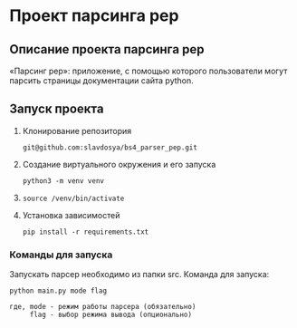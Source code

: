 # Проект парсинга pep

## Описание проекта парсинга pep

«Парсинг pep»: приложение, с помощью которого пользователи могут парсить страницы документации сайта python.

## Запуск проекта
1. Клонирование репозитория
   ```
   git@github.com:slavdosya/bs4_parser_pep.git
   ```
3. Создание виртуального окружения и его запуска
   ```
   python3 -m venv venv
   ```
4. ```
   source /venv/bin/activate
   ```
5. Установка зависимостей
   ```
   pip install -r requirements.txt
   ```
### Команды для запуска

Запускать парсер необходимо из папки src. 
Команда для запуска:
```
python main.py mode flag
```
```
где, mode - режим работы парсера (обязательно)
     flag - выбор режима вывода (опционально)
```
